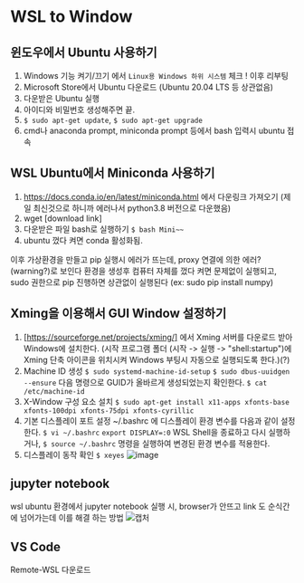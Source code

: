 # WSL to Window

## 윈도우에서 Ubuntu 사용하기
1. Windows 기능 켜기/끄기 에서 `Linux용 Windows 하위 시스템` 체크 ! 이후 리부팅
2. Microsoft Store에서 Ubuntu 다운로드 (Ubuntu 20.04 LTS 등 상관없음)
3. 다운받은 Ubuntu 실행
4. 아이디와 비밀번호 생성해주면 끝.
5. `$ sudo apt-get update`, `$ sudo apt-get upgrade`
6. cmd나 anaconda prompt, miniconda prompt 등에서 bash 입력시 ubuntu 접속

## WSL Ubuntu에서 Miniconda 사용하기
1. https://docs.conda.io/en/latest/miniconda.html 에서 다운링크 가져오기 (제일 최신것으로 하니까 에러나서 python3.8 버전으로 다운했음)
2. wget [download link]
3. 다운받은 파일 bash로 실행하기 `$ bash Mini~~`
4. ubuntu 껐다 켜면 conda 활성화됨.

이후 가상환경을 만들고 pip 실행시 에러가 뜨는데, proxy 연결에 의한 에러?(warning?)로 보인다
환경을 생성후 컴퓨터 자체를 껐다 켜면 문제없이 실행되고, sudo 권한으로 pip 진행하면 상관없이 실행된다 (ex: sudo pip install numpy) 

## Xming을 이용해서 GUI Window 설정하기
1. [https://sourceforge.net/projects/xming/] 에서 Xming 서버를 다운로드 받아 Windows에 설치한다.
  (시작 프로그램 폴더 (시작 -> 실행 -> "shell:startup")에 Xming 단축 아이콘을 위치시켜 Windows 부팅시 자동으로 실행되도록 한다.)(?)
2. Machine ID 생성
  `$ sudo systemd-machine-id-setup`
  `$ sudo dbus-uuidgen --ensure`
  다음 명령으로 GUID가 올바르게 생성되었는지 확인한다.
  `$ cat /etc/machine-id`
3. X-Window 구성 요소 설치
  `$ sudo apt-get install x11-apps xfonts-base xfonts-100dpi xfonts-75dpi xfonts-cyrillic`
4. 기본 디스플레이 포트 설정
  ~/.bashrc 에 디스플레이 환경 변수를 다음과 같이 설정한다.
  `$ vi ~/.bashrc`
  `export DISPLAY=:0`
  WSL Shell을 종료하고 다시 실행하거나, `$ source ~/.bashrc` 명령을 실행하여 변경된 환경 변수를 적용한다.
5. 디스플레이 동작 확인
  `$ xeyes`
  ![image](https://user-images.githubusercontent.com/76936390/134667389-c607fa3d-1187-44f1-a980-1de845d646dd.png)

  
## jupyter notebook
wsl ubuntu 환경에서 jupyter notebook 실행 시, browser가 안뜨고 link 도 순식간에 넘어가는데 이를 해결 하는 방법
![캡처](https://user-images.githubusercontent.com/76936390/133366287-d0114418-ac5c-45cc-994a-618961578d49.PNG)

## VS Code
Remote-WSL 다운로드
